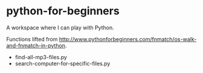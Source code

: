 # python-for-beginners
A workspace where I can play with Python.

Functions lifted from http://www.pythonforbeginners.com/fnmatch/os-walk-and-fnmatch-in-python.
  - find-all-mp3-files.py
  - search-computer-for-specific-files.py
  
